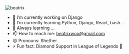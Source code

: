 <img src="https://i.ibb.co/JqgJT9N/beatrix.png" alt="beatrix" border="0">

- 🔭 I’m currently working on Django
- 🌱 I’m currently learning Python, Django, React, bash...
- 💬 Always learning ...
- 📫 How to reach me: beatrixwoo@gmail.com
- 😄 Pronouns: She/her
- ⚡ Fun fact: Diamond Support in League of Legends 👯

